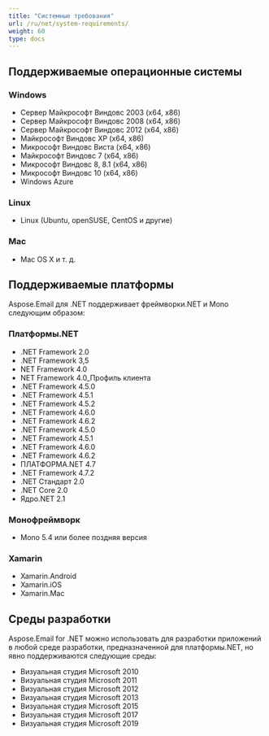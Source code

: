 ```yaml
---
title: "Системные требования"
url: /ru/net/system-requirements/
weight: 60
type: docs
---
```



## **Поддерживаемые операционные системы**
### **Windows**
- Сервер Майкрософт Виндовс 2003 (x64, x86)
- Сервер Майкрософт Виндовс 2008 (x64, x86)
- Сервер Майкрософт Виндовс 2012 (x64, x86)
- Майкрософт Виндовс XP (x64, x86)
- Микрософт Виндовс Виста (x64, x86)
- Майкрософт Виндовс 7 (x64, x86)
- Микрософт Виндовс 8, 8.1 (x64, x86)
- Микрософт Виндовс 10 (x64, x86)
- Windows Azure
### **Linux**
- Linux (Ubuntu, openSUSE, CentOS и другие)
### **Mac**
- Mac OS X и т. д.
## **Поддерживаемые платформы**
Aspose.Email для .NET поддерживает фреймворки.NET и Mono следующим образом:
### **Платформы.NET**
- .NET Framework 2.0
- .NET Framework 3,5
- NET Framework 4.0
- NET Framework 4.0_Профиль клиента
- .NET Framework 4.5.0
- .NET Framework 4.5.1
- .NET Framework 4.5.2
- .NET Framework 4.6.0
- .NET Framework 4.6.2
- .NET Framework 4.5.0
- .NET Framework 4.5.1
- .NET Framework 4.6.0
- .NET Framework 4.6.2
- ПЛАТФОРМА.NET 4.7
- .NET Framework 4.7.2
- .NET Стандарт 2.0 
- .NET Core 2.0
- Ядро.NET 2.1
### **Монофреймворк**
- Mono 5.4 или более поздняя версия
### **Xamarin**
- Xamarin.Android
- Xamarin.iOS
- Xamarin.Mac
## **Среды разработки**
Aspose.Email for .NET можно использовать для разработки приложений в любой среде разработки, предназначенной для платформы.NET, но явно поддерживаются следующие среды:

- Визуальная студия Microsoft 2010
- Визуальная студия Microsoft 2011
- Визуальная студия Microsoft 2012
- Визуальная студия Microsoft 2013
- Визуальная студия Microsoft 2015
- Визуальная студия Microsoft 2017
- Визуальная студия Microsoft 2019


